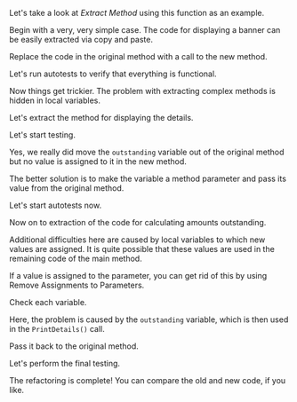 Let's take a look at <i>Extract Method</i> using this function as an example.

Begin with a very, very simple case. The code for displaying a banner can be easily extracted via copy and paste.

Replace the code in the original method with a call to the new method.

Let's run autotests to verify that everything is functional.

Now things get trickier. The problem with extracting complex methods is hidden in local variables.

Let's extract the method for displaying the details.

Let's start testing.

Yes, we really did move the <code>outstanding</code> variable out of the original method but no value is assigned to it in the new method.

The better solution is to make the variable a method parameter and pass its value from the original method.

Let's start autotests now.

Now on to extraction of the code for calculating amounts outstanding.

Additional difficulties here are caused by local variables to which new values are assigned. It is quite possible that these values are used in the remaining code of the main method.

If a value is assigned to the parameter, you can get rid of this by using Remove Assignments to Parameters.

Check each variable.

Here, the problem is caused by the <code>outstanding</code> variable, which is then used in the <code>PrintDetails()</code> call.

Pass it back to the original method.

Let's perform the final testing.

The refactoring is complete! You can compare the old and new code, if you like.